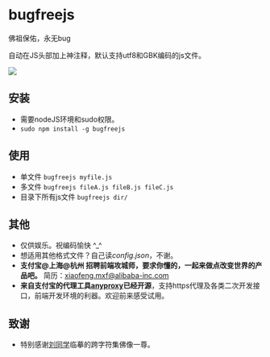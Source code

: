 bugfreejs
=========

佛祖保佑，永无bug

自动在JS头部加上神注释，默认支持utf8和GBK编码的js文件。

![](http://gtms04.alicdn.com/tps/i4/TB1sXuyGXXXXXaPXXXXk3aW_VXX-800-668.jpg_600x600q90.jpg)


## 安装
* 需要nodeJS环境和sudo权限。
* ``sudo npm install -g bugfreejs``

## 使用
* 单文件 ``bugfreejs myfile.js``
* 多文件 ``bugfreejs fileA.js fileB.js fileC.js``
* 目录下所有js文件 ``bugfreejs dir/``


## 其他
* 仅供娱乐。祝编码愉快 ^_^
* 想适用其他格式文件？自己读*config.json*，不谢。
* **支付宝@上海@杭州 招聘前端攻城师，要求你懂的，一起来做点改变世界的产品吧。** 简历：xiaofeng.mxf@alibaba-inc.com
* **来自支付宝的代理工具[anyproxy](https://github.com/alibaba/anyproxy)已经开源**，支持https代理及各类二次开发接口，前端开发环境的利器。欢迎前来感受试用。


## 致谢
* 特别感谢[刘同学](https://github.com/liugb1989)临摹的跨字符集佛像一尊。

